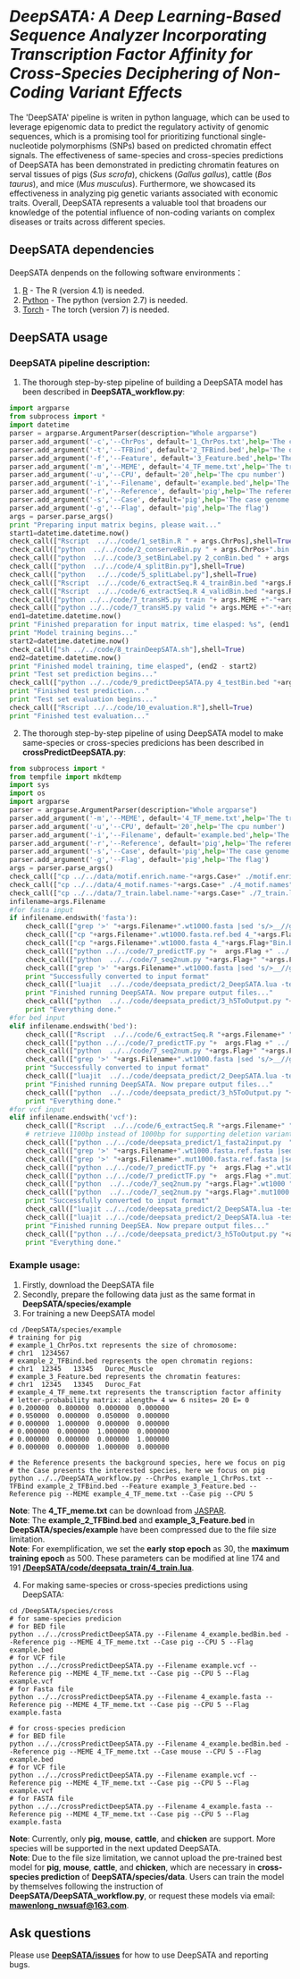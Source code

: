 # ___DeepSATA: A Deep Learning-Based Sequence Analyzer Incorporating Transcription Factor Affinity for Cross-Species Deciphering of Non-Coding Variant Effects___ <br>
The 'DeepSATA' pipeline is writen in python language, which can be used to leverage epigenomic data to predict the regulatory activity of genomic sequences, which is a promising tool for prioritizing functional single-nucleotide polymorphisms (SNPs) based on predicted chromatin effect signals. The effectiveness of same-species and cross-species predictions of DeepSATA has been demonstrated in predicting chromatin features on serval tissues of pigs (_Sus scrofa_), chickens (_Gallus gallus_), cattle (_Bos taurus_), and mice (_Mus musculus_). Furthermore, we showcased its effectiveness in analyzing pig genetic variants associated with economic traits. Overall, DeepSATA represents a valuable tool that broadens our knowledge of the potential influence of non-coding variants on complex diseases or traits across different species.
<br>
## DeepSATA dependencies <br>
DeepSATA denpends on the following software environments：<br>
1. [R](https://www.r-project.org) - The R (version 4.1) is needed. <br>
2. [Python](https://www.python.org) - The python (version 2.7) is needed. <br>
3. [Torch](http://torch.ch) - The torch (version 7) is needed. <br>
## DeepSATA usage <br>
### DeepSATA pipeline description: <br>
1. The thorough step-by-step pipeline of building a DeepSATA model has been described in **DeepSATA_workflow.py**:
```python
import argparse
from subprocess import *
import datetime
parser = argparse.ArgumentParser(description="Whole argparse")
parser.add_argument('-c','--ChrPos', default='1_ChrPos.txt',help='The chromosome position file')
parser.add_argument('-t','--TFBind', default='2_TFBind.bed',help='The open chromatin region file')
parser.add_argument('-f','--Feature', default='3_Feature.bed',help='The chromatin feature file')
parser.add_argument('-m','--MEME', default='4_TF_meme.txt',help='The transcriptional factor affinity file')
parser.add_argument('-u','--CPU', default='20',help='The cpu number')
parser.add_argument('-i','--Filename', default='example.bed',help='The input filename')
parser.add_argument('-r','--Reference', default='pig',help='The reference genome')
parser.add_argument('-s','--Case', default='pig',help='The case genome')
parser.add_argument('-g','--Flag', default='pig',help='The flag')
args = parser.parse_args()
print "Preparing input matrix begins, please wait..."
start1=datetime.datetime.now()
check_call(["Rscript  ../../code/1_setBin.R " + args.ChrPos],shell=True)
check_call(["python  ../../code/2_conserveBin.py " + args.ChrPos+".bin.bed " + args.TFBind],shell=True)
check_call(["python  ../../code/3_setBinLabel.py 2_conBin.bed " + args.Feature],shell=True)
check_call(["python  ../../code/4_splitBin.py"],shell=True)
check_call(["python   ../../code/5_splitLabel.py"],shell=True)
check_call(["Rscript  ../../code/6_extractSeq.R 4_trainBin.bed "+args.Reference],shell=True)
check_call(["Rscript  ../../code/6_extractSeq.R 4_validBin.bed "+args.Reference],shell=True)
check_call(["python ../../code/7_transH5.py train "+ args.MEME +"-"+args.Case + " " + args.CPU],shell=True)
check_call(["python ../../code/7_transH5.py valid "+ args.MEME +"-"+args.Case+ " " + args.CPU],shell=True)
end1=datetime.datetime.now()    
print "Finished preparation for input matrix, time elasped: %s", (end1 - start1)
print "Model training begins..."
start2=datetime.datetime.now()
check_call(["sh ../../code/8_trainDeepSATA.sh"],shell=True)
end2=datetime.datetime.now()    
print "Finished model training, time elasped", (end2 - start2)
print "Test set prediction begins..."
check_call(["python ../../code/9_predictDeepSATA.py 4_testBin.bed "+args.Reference+" test "+ args.MEME + "-" + args.Case + " " + args.CPU],shell=True)
print "Finished test prediction..."
print "Test set evaluation begins..."
check_call(["Rscript ../../code/10_evaluation.R"],shell=True)
print "Finished test evaluation..."

```
2. The thorough step-by-step pipeline of using DeepSATA model to make same-species or cross-species predicions has been described in **crossPredictDeepSATA.py**:
```python
from subprocess import *
from tempfile import mkdtemp
import sys
import os 
import argparse
parser = argparse.ArgumentParser(description="Whole argparse")
parser.add_argument('-m','--MEME', default='4_TF_meme.txt',help='The transcriptional factor affinity file')
parser.add_argument('-u','--CPU', default='20',help='The cpu number')
parser.add_argument('-i','--Filename', default='example.bed',help='The input filename')
parser.add_argument('-r','--Reference', default='pig',help='The reference genome')
parser.add_argument('-s','--Case', default='pig',help='The case genome')
parser.add_argument('-g','--Flag', default='pig',help='The flag')
args = parser.parse_args()
check_call(["cp ../../data/motif.enrich.name-"+args.Case+" ./motif.enrich.name"],shell=True)  
check_call(["cp ../../data/4_motif.names-"+args.Case+" ./4_motif.names"],shell=True)  
check_call(["cp ../../data/7_train.label.name-"+args.Case+" ./7_train.label.name"],shell=True) 
infilename=args.Filename
#for fasta input 
if infilename.endswith('fasta'):    
    check_call(["grep '>' "+args.Filename+".wt1000.fasta |sed 's/>__//g'|sed 's/_/\t/g' > "+args.Filename+".wt1000.fasta.ref.bed"],shell=True)  
    check_call(["cp "+args.Filename+".wt1000.fasta.ref.bed 4_"+args.Flag+"Bin.bed"],shell=True)   
    check_call(["cp "+args.Filename+".wt1000.fasta 4_"+args.Flag+"Bin.bed.wt1000.fasta"],shell=True)   
    check_call(["python ../../code/7_predictTF.py "+  args.Flag +" ../../data/" + args.MEME+"-"+args.Case + " "+ args.CPU],shell=True)
    check_call(["python  ../../code/7_seq2num.py "+args.Flag+" "+args.Filename+".wt1000.fasta" + " ../../data/" + args.MEME+"-"+args.Case],shell=True)
    check_call(["grep '>' "+args.Filename+".wt1000.fasta |sed 's/>__//g'|sed 's/_/\t/g' > "+args.Filename+".wt1000.fasta.ref.bed"],shell=True)
    print "Successfully converted to input format"    
    check_call(["luajit  ../../code/deepsata_predict/2_DeepSATA.lua -test_file_h5 7_"+args.Flag+".fasta.ref.h5"+" -threads 10 -type 'cuda' -netPath ../../data/bestmodel.net"+"-"+args.Case],shell=True)
    print "Finished running DeepSATA. Now prepare output files..."
    check_call(["python  ../../code/deepsata_predict/3_h5ToOutput.py "+args.Filename+" 7_"+args.Flag+".fasta.ref.h5.pred.h5"],shell=True)
    print "Everything done."
#for bed input 
elif infilename.endswith('bed'):    
    check_call(["Rscript  ../../code/6_extractSeq.R "+args.Filename+" "+args.Reference],shell=True)
    check_call(["python ../../code/7_predictTF.py "+  args.Flag +" ../../data/" + args.MEME+"-"+args.Case + " "+ args.CPU],shell=True)
    check_call(["python  ../../code/7_seq2num.py "+args.Flag+" "+args.Filename+".wt1000.fasta" + " ../../data/" + args.MEME+"-"+args.Case],shell=True)
    check_call(["grep '>' "+args.Filename+".wt1000.fasta |sed 's/>__//g'|sed 's/_/\t/g' > "+args.Filename+".wt1000.fasta.ref.bed"],shell=True)
    print "Successfully converted to input format"    
    check_call(["luajit  ../../code/deepsata_predict/2_DeepSATA.lua -test_file_h5 7_"+args.Flag+".fasta.ref.h5"+" -threads 10 -type 'cuda' -netPath ../../data/bestmodel.net"+"-"+args.Case],shell=True)
    print "Finished running DeepSATA. Now prepare output files..."
    check_call(["python  ../../code/deepsata_predict/3_h5ToOutput.py "+args.Filename+" 7_"+args.Flag+".fasta.ref.h5.pred.h5"],shell=True)
    print "Everything done."
#for vcf input 
elif infilename.endswith('vcf'):
    check_call(["Rscript  ../../code/6_extractSeq.R "+args.Filename+" "+args.Reference],shell=True)        
    # retrieve 1100bp instead of 1000bp for supporting deletion variants (<100bp) 
    check_call(["python ../../code/deepsata_predict/1_fasta2input.py  "+args.Filename+".wt1000.fasta 1000"],shell=True) 
    check_call(["grep '>' "+args.Filename+".wt1000.fasta.ref.fasta |sed 's/>__//g'|sed 's/_/\t/g' > "+args.Filename+".wt1000.fasta.ref.bed"],shell=True)
    check_call(["grep '>' "+args.Filename+".mut1000.fasta.ref.fasta |sed 's/>__//g'|sed 's/_/\t/g' > "+args.Filename+".mut1000.fasta.ref.bed"],shell=True)
    check_call(["python ../../code/7_predictTF.py "+  args.Flag +".wt1000 ../../data/" + args.MEME+"-"+args.Case + " "+ args.CPU],shell=True)
    check_call(["python ../../code/7_predictTF.py "+  args.Flag +".mut1000 ../../data/" + args.MEME+"-"+args.Case + " "+ args.CPU],shell=True)
    check_call(["python  ../../code/7_seq2num.py "+args.Flag+".wt1000 "+args.Filename+".wt1000.fasta.ref.fasta" + " ../../data/" + args.MEME+"-"+args.Case],shell=True) 
    check_call(["python  ../../code/7_seq2num.py "+args.Flag+".mut1000 "+args.Filename+".mut1000.fasta.ref.fasta" + " ../../data/" + args.MEME+"-"+args.Case],shell=True)
    print "Successfully converted to input format"
    check_call(["luajit ../../code/deepsata_predict/2_DeepSATA.lua -test_file_h5 7_"+args.Filename+".wt1000.fasta.ref.h5"+" -threads 10 -type 'cuda' -netPath ../../data/bestmodel.net"+"-"+args.Case],shell=True)
    check_call(["luajit ../../code/deepsata_predict/2_DeepSATA.lua -test_file_h5 7_"+args.Filename+".mut1000.fasta.ref.h5"+" -threads 10 -type 'cuda' -netPath ../../data/bestmodel.net"+"-"+args.Case],shell=True)
    print "Finished running DeepSEA. Now prepare output files..."
    check_call(["python ../../code/deepsata_predict/3_h5ToOutput.py "+args.Filename+" 7_"+args.Filename+".wt1000.fasta.ref.h5.pred.h5  7_"+args.Filename+".mut1000.fasta.ref.h5.pred.h5"],shell=True) 
    print "Everything done."
```
### Example usage: <br>
1. Firstly, download the DeepSATA file
2. Secondly, prepare the following data just as the same format in **DeepSATA/species/example**
3. For training a new DeepSATA model

```
cd /DeepSATA/species/example
# training for pig
# example_1_ChrPos.txt represents the size of chromosome:
# chr1	1234567
# example_2_TFBind.bed represents the open chromatin regions:
# chr1	12345	13345	Duroc_Muscle
# example_3_Feature.bed represents the chromatin features:
# chr1	12345	13345	Duroc_Fat
# example_4_TF_meme.txt represents the transcription factor affinity
# letter-probability matrix: alength= 4 w= 6 nsites= 20 E= 0
# 0.200000  0.800000  0.000000  0.000000
# 0.950000  0.000000  0.050000  0.000000
# 0.000000  1.000000  0.000000  0.000000
# 0.000000  0.000000  1.000000  0.000000
# 0.000000  0.000000  0.000000  1.000000
# 0.000000  0.000000  1.000000  0.000000

# the Reference presents the background species, here we focus on pig
# the Case presents the interested species, here we focus on pig
python ../../DeepSATA_workflow.py --ChrPos example_1_ChrPos.txt --TFBind example_2_TFBind.bed --Feature example_3_Feature.bed --Reference pig --MEME example_4_TF_meme.txt --Case pig --CPU 5
```
**Note**: The **4_TF_meme.txt** can be download from [JASPAR](https://jaspar.genereg.net). <br>
**Note**: The **example_2_TFBind.bed** and **example_3_Feature.bed** in **DeepSATA/species/example** have been compressed due to the file size limitation. <br>
**Note**: For exemplification, we set the **early stop epoch** as 30, the **maximum training epoch** as 500. These parameters can be modified at line 174 and 191 [**/DeepSATA/code/deepsata_train/4_train.lua**](https://github.com/mawenlong2016/DeepSATA/blob/main/code/deepsata_train/4_train.lua). <br>

4. For making same-species or cross-species predictions using DeepSATA:
```
cd /DeepSATA/species/cross
# for same-species predicion
# for BED file
python ../../crossPredictDeepSATA.py --Filename 4_example.bedBin.bed --Reference pig --MEME 4_TF_meme.txt --Case pig --CPU 5 --Flag example.bed
# for VCF file
python ../../crossPredictDeepSATA.py --Filename example.vcf --Reference pig --MEME 4_TF_meme.txt --Case pig --CPU 5 --Flag example.vcf
# for Fasta file
python ../../crossPredictDeepSATA.py --Filename 4_example.fasta --Reference pig --MEME 4_TF_meme.txt --Case pig --CPU 5 --Flag example.fasta

# for cross-species predicion
# for BED file
python ../../crossPredictDeepSATA.py --Filename 4_example.bedBin.bed --Reference pig --MEME 4_TF_meme.txt --Case mouse --CPU 5 --Flag example.bed
# for VCF file
python ../../crossPredictDeepSATA.py --Filename example.vcf --Reference pig --MEME 4_TF_meme.txt --Case pig --CPU 5 --Flag example.vcf
# for FASTA file
python ../../crossPredictDeepSATA.py --Filename 4_example.fasta --Reference pig --MEME 4_TF_meme.txt --Case pig --CPU 5 --Flag example.fasta
```
**Note**: Currently, only **pig**, **mouse**, **cattle**, and **chicken** are support. More species will be supported in the next updated DeepSATA. <br>
**Note**: Due to the file size limitation, we cannot upload the pre-trained best model for **pig**, **mouse**, **cattle**, and **chicken**, which are necessary in **cross-species prediction** of **DeepSATA/species/data**. Users can train the model by themselves following the instruction of **DeepSATA/DeepSATA_workflow.py**, or request these models via email: **mawenlong_nwsuaf@163.com**.<br>

## Ask questions
Please use [**DeepSATA/issues**](https://github.com/mawenlong2016/DeepSATA/issues) for how to use DeepSATA and reporting bugs.
